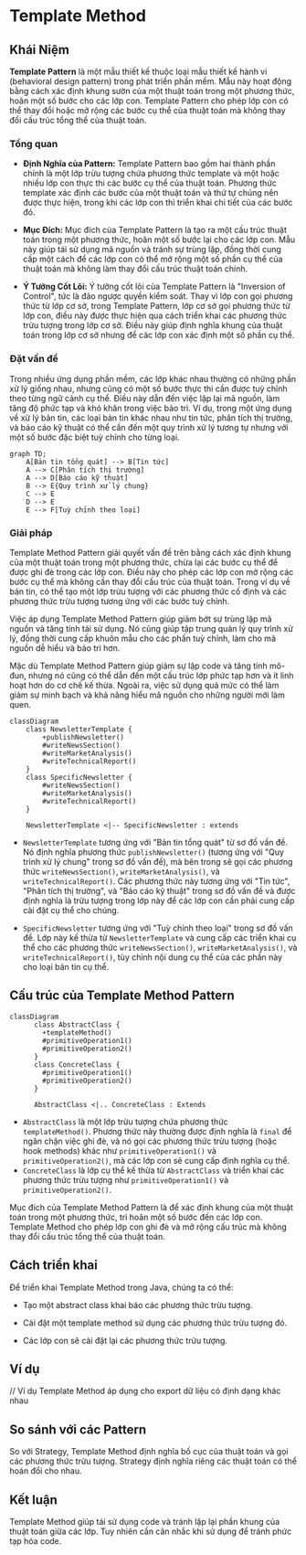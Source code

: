 # Template Method

## Khái Niệm

**Template Pattern** là một mẫu thiết kế thuộc loại mẫu thiết kế hành vi (behavioral design pattern) trong phát triển phần mềm. Mẫu này hoạt động bằng cách xác định khung sườn của một thuật toán trong một phương thức, hoãn một số bước cho các lớp con. Template Pattern cho phép lớp con có thể thay đổi hoặc mở rộng các bước cụ thể của thuật toán mà không thay đổi cấu trúc tổng thể của thuật toán.

### Tổng quan

- **Định Nghĩa của Pattern:** Template Pattern bao gồm hai thành phần chính là một lớp trừu tượng chứa phương thức template và một hoặc nhiều lớp con thực thi các bước cụ thể của thuật toán. Phương thức template xác định các bước của một thuật toán và thứ tự chúng nên được thực hiện, trong khi các lớp con thì triển khai chi tiết của các bước đó.

- **Mục Đích:** Mục đích của Template Pattern là tạo ra một cấu trúc thuật toán trong một phương thức, hoãn một số bước lại cho các lớp con. Mẫu này giúp tái sử dụng mã nguồn và tránh sự trùng lặp, đồng thời cung cấp một cách để các lớp con có thể mở rộng một số phần cụ thể của thuật toán mà không làm thay đổi cấu trúc thuật toán chính.

- **Ý Tưởng Cốt Lõi:** Ý tưởng cốt lõi của Template Pattern là "Inversion of Control", tức là đảo ngược quyền kiểm soát. Thay vì lớp con gọi phương thức từ lớp cơ sở, trong Template Pattern, lớp cơ sở gọi phương thức từ lớp con, điều này được thực hiện qua cách triển khai các phương thức trừu tượng trong lớp cơ sở. Điều này giúp định nghĩa khung của thuật toán trong lớp cơ sở nhưng để các lớp con xác định một số phần cụ thể.

### Đặt vấn đề

Trong nhiều ứng dụng phần mềm, các lớp khác nhau thường có những phần xử lý giống nhau, nhưng cũng có một số bước thực thi cần được tuỳ chỉnh theo từng ngữ cảnh cụ thể. Điều này dẫn đến việc lặp lại mã nguồn, làm tăng độ phức tạp và khó khăn trong việc bảo trì. Ví dụ, trong một ứng dụng về xử lý bản tin, các loại bản tin khác nhau như tin tức, phân tích thị trường, và báo cáo kỹ thuật có thể cần đến một quy trình xử lý tương tự nhưng với một số bước đặc biệt tuỳ chỉnh cho từng loại.


```mermaid
graph TD;
    A[Bản tin tổng quát] --> B[Tin tức]
    A --> C[Phân tích thị trường]
    A --> D[Báo cáo kỹ thuật]
    B --> E{Quy trình xử lý chung}
    C --> E
    D --> E
    E --> F[Tuỳ chỉnh theo loại]
```

### Giải pháp

Template Method Pattern giải quyết vấn đề trên bằng cách xác định khung của một thuật toán trong một phương thức, chừa lại các bước cụ thể để được ghi đè trong các lớp con. Điều này cho phép các lớp con mở rộng các bước cụ thể mà không cần thay đổi cấu trúc của thuật toán. Trong ví dụ về bản tin, có thể tạo một lớp trừu tượng với các phương thức cố định và các phương thức trừu tượng tương ứng với các bước tuỳ chỉnh.

Việc áp dụng Template Method Pattern giúp giảm bớt sự trùng lặp mã nguồn và tăng tính tái sử dụng. Nó cũng giúp tập trung quản lý quy trình xử lý, đồng thời cung cấp khuôn mẫu cho các phần tuỳ chỉnh, làm cho mã nguồn dễ hiểu và bảo trì hơn.

Mặc dù Template Method Pattern giúp giảm sự lặp code và tăng tính mô-đun, nhưng nó cũng có thể dẫn đến một cấu trúc lớp phức tạp hơn và ít linh hoạt hơn do cơ chế kế thừa. Ngoài ra, việc sử dụng quá mức có thể làm giảm sự minh bạch và khả năng hiểu mã nguồn cho những người mới làm quen.

```mermaid
classDiagram
    class NewsletterTemplate {
        +publishNewsletter()
        #writeNewsSection()
        #writeMarketAnalysis()
        #writeTechnicalReport()
    }
    class SpecificNewsletter {
        #writeNewsSection()
        #writeMarketAnalysis()
        #writeTechnicalReport()
    }

    NewsletterTemplate <|-- SpecificNewsletter : extends
```

- `NewsletterTemplate` tương ứng với "Bản tin tổng quát" từ sơ đồ vấn đề. Nó định nghĩa phương thức `publishNewsletter()` (tương ứng với "Quy trình xử lý chung" trong sơ đồ vấn đề), mà bên trong sẽ gọi các phương thức `writeNewsSection()`, `writeMarketAnalysis()`, và `writeTechnicalReport()`. Các phương thức này tương ứng với "Tin tức", "Phân tích thị trường", và "Báo cáo kỹ thuật" trong sơ đồ vấn đề và được định nghĩa là trừu tượng trong lớp này để các lớp con cần phải cung cấp cài đặt cụ thể cho chúng.

- `SpecificNewsletter` tương ứng với "Tuỳ chỉnh theo loại" trong sơ đồ vấn đề. Lớp này kế thừa từ `NewsletterTemplate` và cung cấp các triển khai cụ thể cho các phương thức `writeNewsSection()`, `writeMarketAnalysis()`, và `writeTechnicalReport()`, tùy chỉnh nội dung cụ thể của các phần này cho loại bản tin cụ thể.

## Cấu trúc của Template Method Pattern

```mermaid
classDiagram
      class AbstractClass {
        +templateMethod()
        #primitiveOperation1()
        #primitiveOperation2()
      }
      class ConcreteClass {
        #primitiveOperation1() 
        #primitiveOperation2()
      }
      
      AbstractClass <|.. ConcreteClass : Extends
```

- `AbstractClass` là một lớp trừu tượng chứa phương thức `templateMethod()`. Phương thức này thường được định nghĩa là `final` để ngăn chặn việc ghi đè, và nó gọi các phương thức trừu tượng (hoặc hook methods) khác như `primitiveOperation1()` và `primitiveOperation2()`, mà các lớp con sẽ cung cấp định nghĩa cụ thể.
- `ConcreteClass` là lớp cụ thể kế thừa từ `AbstractClass` và triển khai các phương thức trừu tượng như `primitiveOperation1()` và `primitiveOperation2()`.

Mục đích của Template Method Pattern là để xác định khung của một thuật toán trong một phương thức, trì hoãn một số bước đến các lớp con. Template Method cho phép lớp con ghi đè và mở rộng cấu trúc mà không thay đổi cấu trúc tổng thể của thuật toán.

## Cách triển khai

Để triển khai Template Method trong Java, chúng ta có thể:

- Tạo một abstract class khai báo các phương thức trừu tượng.

- Cài đặt một template method sử dụng các phương thức trừu tượng đó.

- Các lớp con sẽ cài đặt lại các phương thức trừu tượng.

## Ví dụ

// Ví dụ Template Method áp dụng cho export dữ liệu có định dạng khác nhau

## So sánh với các Pattern

So với Strategy, Template Method định nghĩa bố cục của thuật toán và gọi các phương thức trừu tượng. Strategy định nghĩa riêng các thuật toán có thể hoán đổi cho nhau.

## Kết luận

Template Method giúp tái sử dụng code và tránh lặp lại phần khung của thuật toán giữa các lớp. Tuy nhiên cần cân nhắc khi sử dụng để tránh phức tạp hóa code.
